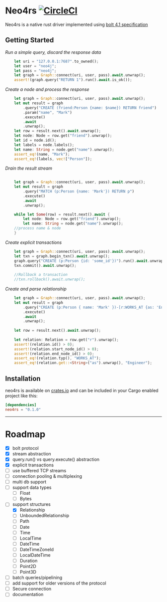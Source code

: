 # Neo4rs [![CircleCI](https://circleci.com/gh/yehohanan7/neo4rs.svg?style=shield&circle-token=6537a33de9b96ea8f26a2732b9ca6ef95ab3762b)](https://circleci.com/gh/yehohanan7/neo4rs)

Neo4rs is a native rust driver implemented using [bolt 4.1 specification](https://7687.org/bolt/bolt-protocol-message-specification-4.html#version-41)


## Getting Started

*Run a simple query, discard the response data*

```rust    
    let uri = "127.0.0.1:7687".to_owned();
    let user = "neo4j";
    let pass = "neo4j";
    let graph = Graph::connect(uri, user, pass).await.unwrap();
    assert!(graph.query("RETURN 1").run().await.is_ok());
```


*Create a node and process the response*
    
```rust
    let graph = Graph::connect(uri, user, pass).await.unwrap();
    let mut result = graph
        .query("CREATE (friend:Person {name: $name}) RETURN friend")
        .param("name", "Mark")
        .execute()
        .await
        .unwrap();
    let row = result.next().await.unwrap();
    let node: Node = row.get("friend").unwrap();
    let id = node.id();
    let labels = node.labels();
    let name: String = node.get("name").unwrap();
    assert_eq!(name, "Mark");
    assert_eq!(labels, vec!["Person"]);
```


*Drain the result stream*
 
```rust
   
    let graph = Graph::connect(uri, user, pass).await.unwrap();
    let mut result = graph
        .query("MATCH (p:Person {name: 'Mark'}) RETURN p")
        .execute()
        .await
        .unwrap();

    while let Some(row) = result.next().await {
        let node: Node = row.get("friend").unwrap();
        let name: String = node.get("name").unwrap();
	//process name & node
    }
```


*Create explicit transactions*

```rust
    let graph = Graph::connect(uri, user, pass).await.unwrap();
    let txn = graph.begin_txn().await.unwrap();
    graph.query("CREATE (p:Person {id: 'some_id'})").run().await.unwrap();
    txn.commit().await.unwrap();
    
    //Rollback a transaction
    //txn.rollback().await.unwrap();
```

*Create and parse relationship*

```rust
    let graph = Graph::connect(uri, user, pass).await.unwrap();
    let mut result = graph
        .query("CREATE (p:Person { name: 'Mark' })-[r:WORKS_AT {as: 'Engineer'}]->(neo) RETURN r")
        .execute()
        .await
        .unwrap();
	
    let row = result.next().await.unwrap();
    
    let relation: Relation = row.get("r").unwrap();
    assert!(relation.id() > 0);
    assert!(relation.start_node_id() > 0);
    assert!(relation.end_node_id() > 0);
    assert_eq!(relation.typ(), "WORKS_AT");
    assert_eq!(relation.get::<String>("as").unwrap(), "Engineer");
```



## Installation
neo4rs is available on [crates.io](https://crates.io/crates/neo4rs) and can be included in your Cargo enabled project like this:

```toml
[dependencies]
neo4rs = "0.1.0"
```

---

# Roadmap
- [x] bolt protocol
- [x] stream abstraction
- [x] query.run() vs query.execute() abstraction
- [x] explicit transactions
- [ ] use buffered TCP streams
- [ ] connection pooling & multiplexing
- [ ] multi db support
- [ ] support data types
	- [ ] Float
	- [ ] Bytes
- [ ] support structures
	- [X] Relationship
	- [ ] UnboundedRelationship
	- [ ] Path
	- [ ] Date
	- [ ] Time
	- [ ] LocalTime
	- [ ] DateTime
	- [ ] DateTimeZoneId
	- [ ] LocalDateTime
	- [ ] Duration
	- [ ] Point2D
	- [ ] Point3D
- [ ] batch queries/pipelining
- [ ] add support for older versions of the protocol
- [ ] Secure connection
- [ ] documentation

